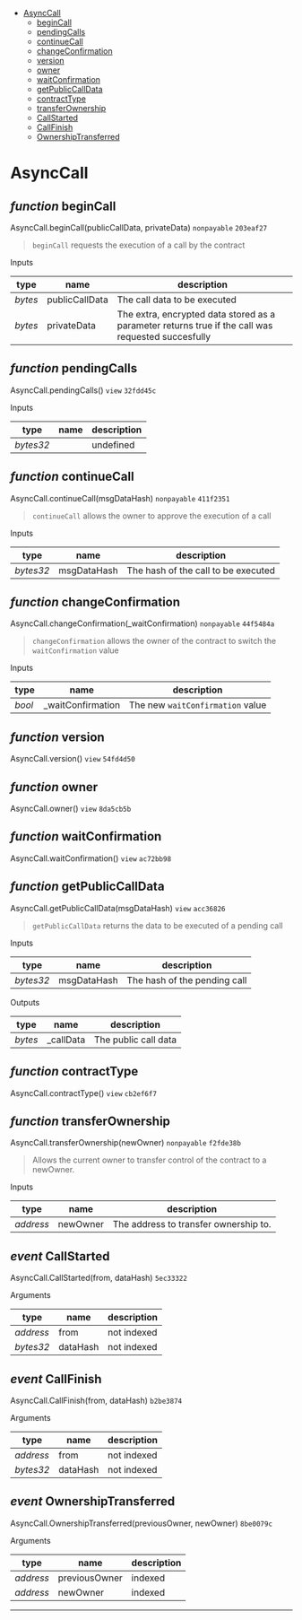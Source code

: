 * [AsyncCall](#asynccall)
  * [beginCall](#function-begincall)
  * [pendingCalls](#function-pendingcalls)
  * [continueCall](#function-continuecall)
  * [changeConfirmation](#function-changeconfirmation)
  * [version](#function-version)
  * [owner](#function-owner)
  * [waitConfirmation](#function-waitconfirmation)
  * [getPublicCallData](#function-getpubliccalldata)
  * [contractType](#function-contracttype)
  * [transferOwnership](#function-transferownership)
  * [CallStarted](#event-callstarted)
  * [CallFinish](#event-callfinish)
  * [OwnershipTransferred](#event-ownershiptransferred)

# AsyncCall


## *function* beginCall

AsyncCall.beginCall(publicCallData, privateData) `nonpayable` `203eaf27`

> `beginCall` requests the execution of a call by the contract

Inputs

| **type** | **name** | **description** |
|-|-|-|
| *bytes* | publicCallData | The call data to be executed |
| *bytes* | privateData | The extra, encrypted data stored as a parameter returns true if the call was requested succesfully |


## *function* pendingCalls

AsyncCall.pendingCalls() `view` `32fdd45c`


Inputs

| **type** | **name** | **description** |
|-|-|-|
| *bytes32* |  | undefined |


## *function* continueCall

AsyncCall.continueCall(msgDataHash) `nonpayable` `411f2351`

> `continueCall` allows the owner to approve the execution of a call

Inputs

| **type** | **name** | **description** |
|-|-|-|
| *bytes32* | msgDataHash | The hash of the call to be executed |


## *function* changeConfirmation

AsyncCall.changeConfirmation(_waitConfirmation) `nonpayable` `44f5484a`

> `changeConfirmation` allows the owner of the contract to switch the `waitConfirmation` value

Inputs

| **type** | **name** | **description** |
|-|-|-|
| *bool* | _waitConfirmation | The new `waitConfirmation` value |


## *function* version

AsyncCall.version() `view` `54fd4d50`





## *function* owner

AsyncCall.owner() `view` `8da5cb5b`





## *function* waitConfirmation

AsyncCall.waitConfirmation() `view` `ac72bb98`





## *function* getPublicCallData

AsyncCall.getPublicCallData(msgDataHash) `view` `acc36826`

> `getPublicCallData` returns the data to be executed of a pending call

Inputs

| **type** | **name** | **description** |
|-|-|-|
| *bytes32* | msgDataHash | The hash of the pending call |

Outputs

| **type** | **name** | **description** |
|-|-|-|
| *bytes* | _callData | The public call data |

## *function* contractType

AsyncCall.contractType() `view` `cb2ef6f7`





## *function* transferOwnership

AsyncCall.transferOwnership(newOwner) `nonpayable` `f2fde38b`

> Allows the current owner to transfer control of the contract to a newOwner.

Inputs

| **type** | **name** | **description** |
|-|-|-|
| *address* | newOwner | The address to transfer ownership to. |

## *event* CallStarted

AsyncCall.CallStarted(from, dataHash) `5ec33322`

Arguments

| **type** | **name** | **description** |
|-|-|-|
| *address* | from | not indexed |
| *bytes32* | dataHash | not indexed |

## *event* CallFinish

AsyncCall.CallFinish(from, dataHash) `b2be3874`

Arguments

| **type** | **name** | **description** |
|-|-|-|
| *address* | from | not indexed |
| *bytes32* | dataHash | not indexed |

## *event* OwnershipTransferred

AsyncCall.OwnershipTransferred(previousOwner, newOwner) `8be0079c`

Arguments

| **type** | **name** | **description** |
|-|-|-|
| *address* | previousOwner | indexed |
| *address* | newOwner | indexed |


---